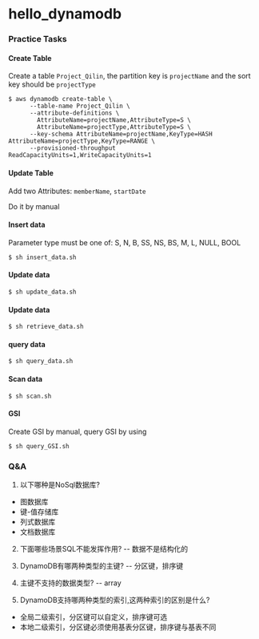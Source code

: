 # hello_dynamodb

### Practice Tasks

#### Create Table
Create a table ```Project_Qilin```, 
the partition key is ```projectName``` and the sort key should be ```projectType```

```shell script
$ aws dynamodb create-table \
      --table-name Project_Qilin \
      --attribute-definitions \
        AttributeName=projectName,AttributeType=S \
        AttributeName=projectType,AttributeType=S \
      --key-schema AttributeName=projectName,KeyType=HASH AttributeName=projectType,KeyType=RANGE \
      --provisioned-throughput ReadCapacityUnits=1,WriteCapacityUnits=1
```

#### Update Table
Add two Attributes: ```memberName```, ```startDate```

Do it by manual

#### Insert data
Parameter type must be one of: S, N, B, SS, NS, BS, M, L, NULL, BOOL
```shell script
$ sh insert_data.sh
```

#### Update data
```shell script
$ sh update_data.sh
```

#### Update data
```shell script
$ sh retrieve_data.sh
```

#### query data
```shell script
$ sh query_data.sh
```

#### Scan data
```shell script
$ sh scan.sh
```

#### GSI
Create GSI by manual, query GSI by using
```shell script
$ sh query_GSI.sh
```

### Q&A
1. 以下哪种是NoSql数据库?

- 图数据库
- 键-值存储库
- 列式数据库
- 文档数据库

2. 下面哪些场景SQL不能发挥作用? -- 数据不是结构化的

3. DynamoDB有哪两种类型的主键? -- 分区键，排序键
4. 主键不支持的数据类型? -- array

5. DynamoDB支持哪两种类型的索引,这两种索引的区别是什么?
- 全局二级索引，分区键可以自定义，排序键可选
- 本地二级索引，分区键必须使用基表分区键，排序键与基表不同
